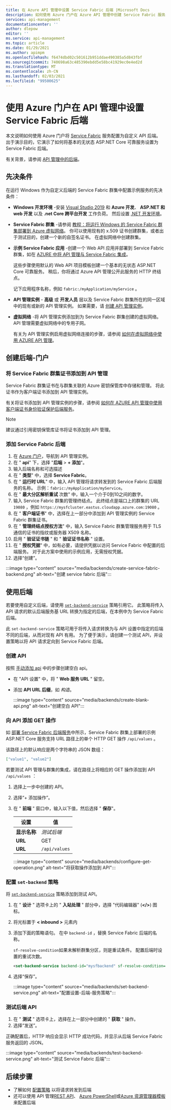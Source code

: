 ```yaml
---
title: 在 Azure API 管理中设置 Service Fabric 后端 |Microsoft Docs
description: 如何使用 Azure 门户在 Azure API 管理中创建 Service Fabric 服务后端
services: api-management
documentationcenter: ''
author: dlepow
editor: ''
ms.service: api-management
ms.topic: article
ms.date: 01/29/2021
ms.author: apimpm
ms.openlocfilehash: f6474dbd02c501612b951ddae490385a5d843fbf
ms.sourcegitcommit: 740698a63c485390ebdd5e58bc41929ec0e4ed2d
ms.translationtype: MT
ms.contentlocale: zh-CN
ms.lasthandoff: 02/03/2021
ms.locfileid: "99500625"
---
```

# <a name="set-up-a-service-fabric-backend-in-api-management-using-the-azure-portal"></a>使用 Azure 门户在 API 管理中设置 Service Fabric 后端

本文说明如何使用 Azure 门户将 [Service Fabric](../service-fabric/service-fabric-api-management-overview.md) 服务配置为自定义 API 后端。 出于演示目的，它演示了如何将基本的无状态 ASP.NET Core 可靠服务设置为 Service Fabric 后端。

有关背景，请参阅 [API 管理中的后端](backends.md)。

## <a name="prerequisites"></a>先决条件

在运行 Windows 作为自定义后端的 Service Fabric 群集中配置示例服务的先决条件：

* **Windows 开发环境** -安装 [Visual Studio 2019](https://www.visualstudio.com) 和 **Azure 开发**、 **ASP.NET 和 web 开发** 以及 **.net Core 跨平台开发** 工作负荷。 然后设置 [.NET 开发环境](../service-fabric/service-fabric-get-started.md)。

* **Service Fabric 群集** -请参阅 [教程：将运行 Windows 的 Service Fabric 群集部署到 Azure 虚拟网络](../service-fabric/service-fabric-tutorial-create-vnet-and-windows-cluster.md)。 你可以使用现有的 x.509 证书创建群集，或者出于测试目的，创建一个新的自签名证书。 在虚拟网络中创建群集。

* **示例 Service Fabric 应用** -创建一个 Web API 应用并部署到 Service Fabric 群集，如在 [AZURE 中将 API 管理与 Service Fabric 集成](../service-fabric/service-fabric-tutorial-deploy-api-management.md)。

    这些步骤使用默认的 Web API 项目模板创建一个基本的无状态 ASP.NET Core 可靠服务。 稍后，你将通过 Azure API 管理公开此服务的 HTTP 终结点。

    记下应用程序名称，例如 `fabric:/myApplication/myService` 。 

* **API 管理实例** - **高级** 或  **开发人员** 层以及 Service Fabric 群集所在的同一区域中的现有或新的 API 管理实例。 如果需要，请 [创建 API 管理实例](get-started-create-service-instance.md)。

* **虚拟网络** -将 API 管理实例添加到为 Service Fabric 群集创建的虚拟网络。 API 管理需要虚拟网络中的专用子网。

  有关为 API 管理实例启用虚拟网络连接的步骤，请参阅 [如何在虚拟网络中使用 AZURE API 管理](api-management-using-with-vnet.md)。

## <a name="create-backend---portal"></a>创建后端-门户

### <a name="add-service-fabric-cluster-certificate-to-api-management"></a>将 Service Fabric 群集证书添加到 API 管理

Service Fabric 群集证书在与群集关联的 Azure 密钥保管库中存储和管理。 将此证书作为客户端证书添加到 API 管理实例。

有关将证书添加到 API 管理实例的步骤，请参阅 [如何在 AZURE API 管理中使用客户端证书身份验证保护后端服务](api-management-howto-mutual-certificates.md)。 

> [!NOTE]   
> 建议通过引用密钥保管库证书将证书添加到 API 管理。 

### <a name="add-service-fabric-backend"></a>添加 Service Fabric 后端

1. 在 [Azure 门户](https://portal.azure.com)，导航到 API 管理实例。
1. 在 " **api**" 下，选择 "**后端**  >  **+ 添加**"。
1. 输入后端名称和可选描述
1. 在 " **类型**" 中，选择 **Service Fabric**。
1. 在 " **运行时 URL**" 中，输入 API 管理将请求转发到的 Service Fabric 后端服务的名称。 示例：`fabric:/myApplication/myService`。 
1. 在 " **最大分区解析重试** 次数" 中，输入一个介于0到10之间的数字。
1. 输入 Service Fabric 群集的管理终结点。 此终结点是端口上的群集的 URL `19080` ，例如 `https://mysfcluster.eastus.cloudapp.azure.com:19080` 。
1. 在 " **客户端证书**" 中，选择在上一部分中添加到 API 管理实例的 Service Fabric 群集证书。
1. 在 " **管理终结点授权方法**" 中，输入 Service Fabric 群集管理服务用于 TLS 通信的证书的指纹或服务器 X509 名称。
1. 启用 " **验证证书链** " 和 " **验证证书名称** " 设置。
1. 在 " **授权凭据**" 中，如有必要，请提供凭据以访问 Service Fabric 中配置的后端服务。 对于此方案中使用的示例应用，无需授权凭据。
1. 选择“创建”。

:::image type="content" source="media/backends/create-service-fabric-backend.png" alt-text="创建 service fabric 后端":::

## <a name="use-the-backend"></a>使用后端

若要使用自定义后端，请使用 [`set-backend-service`](api-management-transformation-policies.md#SetBackendService) 策略引用它。 此策略将传入 API 请求的默认后端服务基 URL 转换为指定的后端，在本例中为 Service Fabric 后端。 

此 `set-backend-service` 策略可用于将传入请求转换为与 API 设置中指定的后端不同的后端，从而对现有 API 有用。 为了便于演示，请创建一个测试 API，并设置策略以将 API 请求定向到 Service Fabric 后端。 

### <a name="create-api"></a>创建 API

按照 [手动添加 api](add-api-manually.md) 中的步骤创建空白 api。

* 在 "API 设置" 中，将 " **Web 服务 URL** " 留空。
* 添加 **API URL 后缀**，如 *构造*。

  :::image type="content" source="media/backends/create-blank-api.png" alt-text="创建空白 API":::

### <a name="add-get-operation-to-the-api"></a>向 API 添加 GET 操作

如 [部署 Service Fabric 后端服务](../service-fabric/service-fabric-tutorial-deploy-api-management.md#deploy-a-service-fabric-back-end-service)中所示，Service Fabric 群集上部署的示例 ASP.NET Core 服务支持 URL 路径上的单个 HTTP GET 操作 `/api/values` 。

该路径上的默认响应是两个字符串的 JSON 数组：

```json
["value1", "value2"]
```

若要测试 API 管理与群集的集成，请在路径上将相应的 GET 操作添加到 API `/api/values` ：

1. 选择上一步中创建的 API。
1. 选择“+ 添加操作”。
1. 在 " **前端** " 窗口中，输入以下值，然后选择 " **保存**"。

     | 设置             | 值                             | 
    |---------------------|-----------------------------------|
    | **显示名称**    | *测试后端*                       |  
    | **URL** | GET                               | 
    | **URL**             | `/api/values`                           | 
    
    :::image type="content" source="media/backends/configure-get-operation.png" alt-text="将获取操作添加到 API":::

### <a name="configure-set-backend-policy"></a>配置 `set-backend` 策略

将 [`set-backend-service`](api-management-transformation-policies.md#SetBackendService) 策略添加到测试 API。

1. 在 " **设计** " 选项卡上的 " **入站处理** " 部分中，选择 "代码编辑器" (**</>**) 图标。 
1. 将光标置于 **&lt; inbound &gt;** 元素内
1. 添加下面的策略语句。 在中 `backend-id` ，替换 Service Fabric 后端的名称。

   `sf-resolve-condition`如果未解析群集分区，则是重试条件。 配置后端时设置的重试次数。

    ```xml
    <set-backend-service backend-id="mysfbackend" sf-resolve-condition="@(context.LastError?.Reason == "BackendConnectionFailure")"  />
    ```
1. 选择“保存”。

    :::image type="content" source="media/backends/set-backend-service.png" alt-text="配置设置-后端-服务策略":::

### <a name="test-backend-api"></a>测试后端 API

1. 在 " **测试** " 选项卡上，选择在上一部分中创建的 " **获取** " 操作。
1. 选择“发送”。

正确配置后，HTTP 响应会显示 HTTP 成功代码，并显示从后端 Service Fabric 服务返回的 JSON。

:::image type="content" source="media/backends/test-backend-service.png" alt-text="测试 Service Fabric 后端":::

## <a name="next-steps"></a>后续步骤

* 了解如何 [配置策略](api-management-advanced-policies.md) 以将请求转发到后端
* 还可以使用 API 管理[REST API](/rest/api/apimanagement/2020-06-01-preview/backend)、 [Azure PowerShell](/powershell/module/az.apimanagement/new-azapimanagementbackend)或[Azure 资源管理器模板](../service-fabric/service-fabric-tutorial-deploy-api-management.md)来配置后端

